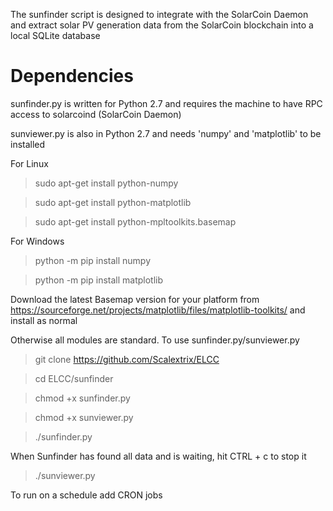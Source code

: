 The sunfinder script is designed to integrate with the SolarCoin Daemon
and extract solar PV generation data from the SolarCoin blockchain into a local SQLite database

# Dependencies

sunfinder.py is written for Python 2.7 and requires the machine to have RPC access to solarcoind (SolarCoin Daemon)

sunviewer.py is also in Python 2.7 and needs 'numpy' and 'matplotlib' to be installed

For Linux

> sudo apt-get install python-numpy

> sudo apt-get install python-matplotlib

> sudo apt-get install python-mpltoolkits.basemap

For Windows

> python -m pip install numpy

> python -m pip install matplotlib

Download the latest Basemap version for your platform from https://sourceforge.net/projects/matplotlib/files/matplotlib-toolkits/ and install as normal

Otherwise all modules are standard.  To use sunfinder.py/sunviewer.py

> git clone https://github.com/Scalextrix/ELCC

> cd ELCC/sunfinder

> chmod +x sunfinder.py

> chmod +x sunviewer.py

> ./sunfinder.py

When Sunfinder has found all data and is waiting, hit CTRL + c to stop it

> ./sunviewer.py

To run on a schedule add CRON jobs
